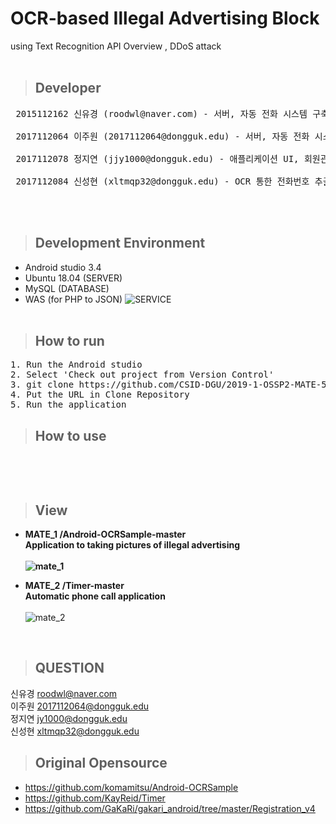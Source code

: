 # OCR-based Illegal Advertising Block <br/> 
  using Text Recognition API Overview ,
  DDoS attack<br/>
<br/>

> ## Developer
<pre>
 2015112162 신유경 (roodwl@naver.com) - 서버, 자동 전화 시스템 구축 <br/>
 2017112064 이주원 (2017112064@dongguk.edu) - 서버, 자동 전화 시스템 구축, 팀장 <br/>
 2017112078 정지연 (jjy1000@dongguk.edu) - 애플리케이션 UI, 회원관리 시스템 구축 <br/>
 2017112084 신성현 (xltmqp32@dongguk.edu) - OCR 통한 전화번호 추출, 회원관리 시스템 구축
</pre><br/><br/>
 
> ## Development Environment
* Android studio 3.4
* Ubuntu 18.04 (SERVER)
* MySQL (DATABASE)
* WAS (for PHP to JSON)
![SERVICE](https://user-images.githubusercontent.com/48276522/59757414-a91de780-92c6-11e9-9544-9bb51c722df7.PNG)
<br/><br/>

> ## How to run<br/>
<pre>
1. Run the Android studio
2. Select 'Check out project from Version Control'
3. git clone https://github.com/CSID-DGU/2019-1-OSSP2-MATE-5.git
4. Put the URL in Clone Repository
5. Run the application
</pre>

> ## How to use
<pre>

</pre>
<br/>

> ## View

* <b>MATE_1 /Android-OCRSample-master<br/>Application to taking pictures of illegal advertising<br/><br/>
  ![mate_1](https://user-images.githubusercontent.com/48276522/59553640-6dd39e00-8fd2-11e9-807d-57a38ba0adc5.PNG)<br/>

* MATE_2 /Timer-master<br/>Automatic phone call application<br/><br/></b>
  ![mate_2](https://user-images.githubusercontent.com/48276522/59553642-6f9d6180-8fd2-11e9-8ccd-455699fd9917.PNG)<br/>
<br/>

> ## QUESTION
신유경 roodwl@naver.com </br>
이주원 2017112064@dongguk.edu </br>
정지연 jy1000@dongguk.edu </br>
신성현 xltmqp32@dongguk.edu </br>

> ## Original Opensource

* https://github.com/komamitsu/Android-OCRSample<br/>
* https://github.com/KayReid/Timer<br/>
* https://github.com/GaKaRi/gakari_android/tree/master/Registration_v4

<br/>

